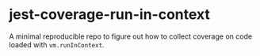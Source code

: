 # jest-coverage-run-in-context

A minimal reproducible repo to figure out how to collect coverage on code loaded with `vm.runInContext`.
